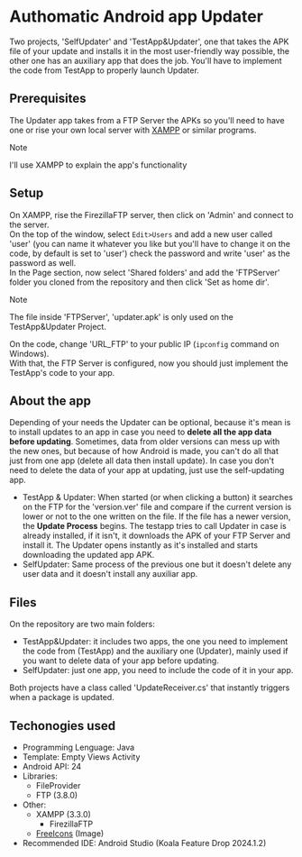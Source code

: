 # Authomatic Android app Updater
Two projects, 'SelfUpdater' and 'TestApp&Updater', one that takes the APK file of your update and installs it in the most user-friendly way possible, the other one has an auxiliary app that does the job.
You'll have to implement the code from TestApp to properly launch Updater.
## Prerequisites
The Updater app takes from a FTP Server the APKs so you'll need to have one or rise your own local server with [XAMPP](https://www.apachefriends.org/es/index.html) or similar programs.
> [!NOTE]
> I'll use XAMPP to explain the app's functionality

## Setup
On XAMPP, rise the FirezillaFTP server, then click on 'Admin' and connect to the server.\
On the top of the window, select `Edit>Users` and add a new user called 'user' (you can name it whatever you like but you'll have to change it on the code, by default is set to 'user') check the password and write 'user' as the password as well.\
In the Page section, now select 'Shared folders' and add the 'FTPServer' folder you cloned from the repository and then click 'Set as home dir'.
> [!NOTE]
> The file inside 'FTPServer', 'updater.apk' is only used on the TestApp&Updater Project.

On the code, change 'URL_FTP' to your public IP (`ipconfig` command on Windows).\
With that, the FTP Server is configured, now you should just implement the TestApp's code to your app.
## About the app
Depending of your needs the Updater can be optional, because it's mean is to install updates to an app in case you need to <b>delete all the app data before updating</b>. Sometimes, data from older versions can mess up with the new ones, but because of how Android is made, you can't do all that just from one app (delete all data then install update).
In case you don't need to delete the data of your app at updating, just use the self-updating app.
- TestApp & Updater:
When started (or when clicking a button) it searches on the FTP for the 'version.ver' file and compare if the current version is lower or not to the one written on the file. If the file has a newer version, the <b>Update Process</b> begins.
The testapp tries to call Updater in case is already installed, if it isn't, it downloads the APK of your FTP Server and install it.
The Updater opens instantly as it's installed and starts downloading the updated app APK.
- SelfUpdater:
Same process of the previous one but it doesn't delete any user data and it doesn't install any auxiliar app.
## Files
On the repository are two main folders:
- TestApp&Updater: it includes two apps, the one you need to implement the code from (TestApp) and the auxiliary one (Updater), mainly used if you want to delete data of your app before updating.
- SelfUpdater: just one app, you need to include the code of it in your app.

Both projects have a class called 'UpdateReceiver.cs' that instantly triggers when a package is updated.
## Techonogies used
- Programming Lenguage: Java
- Template: Empty Views Activity
- Android API: 24
- Libraries:
  - FileProvider
  - FTP (3.8.0)
- Other:
  - XAMPP (3.3.0)
    - FirezillaFTP
  - [FreeIcons](https://freeicons.io/) (Image)
- Recommended IDE: Android Studio (Koala Feature Drop 2024.1.2)
